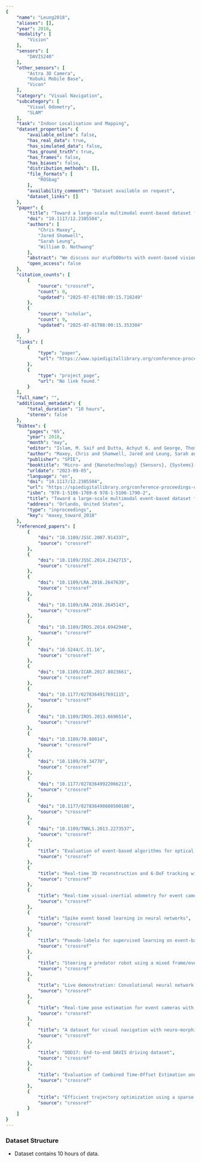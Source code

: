 ```yaml
---
{
    "name": "Leung2018",
    "aliases": [],
    "year": 2018,
    "modality": [
        "Vision"
    ],
    "sensors": [
        "DAVIS240"
    ],
    "other_sensors": [
        "Astra 3D Camera",
        "Kobuki Mobile Base",
        "Vicon"
    ],
    "category": "Visual Navigation",
    "subcategory": [
        "Visual Odometry",
        "SLAM"
    ],
    "task": "Indoor Localisation and Mapping",
    "dataset_properties": {
        "available_online": false,
        "has_real_data": true,
        "has_simulated_data": false,
        "has_ground_truth": true,
        "has_frames": false,
        "has_biases": false,
        "distribution_methods": [],
        "file_formats": [
            "ROSbag"
        ],
        "availability_comment": "Dataset available on request",
        "dataset_links": []
    },
    "paper": {
        "title": "Toward a large-scale multimodal event-based dataset for neuromorphic deep learning applications",
        "doi": "10.1117/12.2305504",
        "authors": [
            "Chris Maxey",
            "Jared Shamwell",
            "Sarah Leung",
            "William D. Nothwang"
        ],
        "abstract": "We discuss our e\ufb00orts with event-based vision and describe our large-scale, heterogeneous robotic dataset that will add to the growing number of event-based datasets currently publicly available. Our dataset comprises over 10 hours of runtime from a mobile robot equipped with two DAVIS240C cameras and an Astra depth camera randomly wandering in an indoor environment while two other independently moving robots randomly wander in the same scene. Vicon ground truth pose is provided for all three robots. To our knowledge, this is the largest event-based dataset with ground truthed independently moving entities.",
        "open_access": false
    },
    "citation_counts": [
        {
            "source": "crossref",
            "count": 0,
            "updated": "2025-07-01T08:00:15.710249"
        },
        {
            "source": "scholar",
            "count": 9,
            "updated": "2025-07-01T08:00:15.353304"
        }
    ],
    "links": [
        {
            "type": "paper",
            "url": "https://www.spiedigitallibrary.org/conference-proceedings-of-spie/10639/2305504/Toward-a-large-scale-multimodal-event-based-dataset-for-neuromorphic/10.1117/12.2305504.short"
        },
        {
            "type": "project_page",
            "url": "No link found."
        }
    ],
    "full_name": "",
    "additional_metadata": {
        "total_duration": "10 hours",
        "stereo": false
    },
    "bibtex": {
        "pages": "65",
        "year": 2018,
        "month": "may",
        "editor": "Islam, M. Saif and Dutta, Achyut K. and George, Thomas",
        "author": "Maxey, Chris and Shamwell, Jared and Leung, Sarah and Nothwang, William D.",
        "publisher": "SPIE",
        "booktitle": "Micro- and {Nanotechnology} {Sensors}, {Systems}, and {Applications} {X}",
        "urldate": "2023-09-05",
        "language": "en",
        "doi": "10.1117/12.2305504",
        "url": "https://spiedigitallibrary.org/conference-proceedings-of-spie/10639/2305504/Toward-a-large-scale-multimodal-event-based-dataset-for-neuromorphic/10.1117/12.2305504.full",
        "isbn": "978-1-5106-1789-6 978-1-5106-1790-2",
        "title": "Toward a large-scale multimodal event-based dataset for neuromorphic deep learning applications",
        "address": "Orlando, United States",
        "type": "inproceedings",
        "key": "maxey_toward_2018"
    },
    "referenced_papers": [
        {
            "doi": "10.1109/JSSC.2007.914337",
            "source": "crossref"
        },
        {
            "doi": "10.1109/JSSC.2014.2342715",
            "source": "crossref"
        },
        {
            "doi": "10.1109/LRA.2016.2647639",
            "source": "crossref"
        },
        {
            "doi": "10.1109/LRA.2016.2645143",
            "source": "crossref"
        },
        {
            "doi": "10.1109/IROS.2014.6942940",
            "source": "crossref"
        },
        {
            "doi": "10.5244/C.31.16",
            "source": "crossref"
        },
        {
            "doi": "10.1109/ICAR.2017.8023661",
            "source": "crossref"
        },
        {
            "doi": "10.1177/0278364917691115",
            "source": "crossref"
        },
        {
            "doi": "10.1109/IROS.2013.6696514",
            "source": "crossref"
        },
        {
            "doi": "10.1109/70.88014",
            "source": "crossref"
        },
        {
            "doi": "10.1109/70.34770",
            "source": "crossref"
        },
        {
            "doi": "10.1177/02783649922066213",
            "source": "crossref"
        },
        {
            "doi": "10.1177/027836498600500106",
            "source": "crossref"
        },
        {
            "doi": "10.1109/TNNLS.2013.2273537",
            "source": "crossref"
        },
        {
            "title": "Evaluation of event-based algorithms for optical flow with ground-truth from inertial measurement sensor",
            "source": "crossref"
        },
        {
            "title": "Real-time 3D reconstruction and 6-DoF tracking with an event camera",
            "source": "crossref"
        },
        {
            "title": "Real-time visual-inertial odometry for event cameras using keyframe-based nonlinear optimization",
            "source": "crossref"
        },
        {
            "title": "Spike event based learning in neural networks",
            "source": "crossref"
        },
        {
            "title": "Pseudo-labels for supervised learning on event-based data",
            "source": "crossref"
        },
        {
            "title": "Steering a predator robot using a mixed frame/event-driven convolutional neural network",
            "source": "crossref"
        },
        {
            "title": "Live demonstration: Convolutional neural network driven by dynamic vision sensor playing RoShamBo",
            "source": "crossref"
        },
        {
            "title": "Real-time pose estimation for event cameras with stacked spatial LSTM networks",
            "source": "crossref"
        },
        {
            "title": "A dataset for visual navigation with neuro-morphic methods",
            "source": "crossref"
        },
        {
            "title": "DDD17: End-to-end DAVIS driving dataset",
            "source": "crossref"
        },
        {
            "title": "Evaluation of Combined Time-Offset Estimation and Hand-Eye Calibration on Robotic Datasets",
            "source": "crossref"
        },
        {
            "title": "Efficient trajectory optimization using a sparse model",
            "source": "crossref"
        }
    ]
}
---
```



### Dataset Structure 

- Dataset contains 10 hours of data.